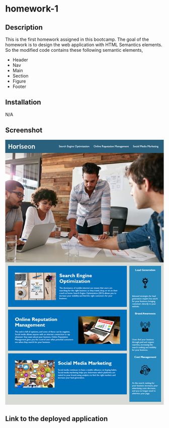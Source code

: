# homework-1

## Description 

This is the first homework assigned in this bootcamp. The goal of the homework is to design the web application with HTML Semantics elements. So the modified code contains these following semantic elements,

* Header
* Nav
* Main
* Section
* Figure
* Footer

## Installation

N/A

## Screenshot

![Main Webpage](./Assets/01-html-css-git-homework-demo.png)

## Link to the deployed application

